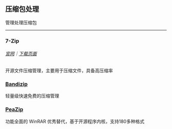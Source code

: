 ## 压缩包处理

管理处理压缩包

---

### 7-Zip 

###### [官网](http://7-zip.org/)｜[下载页面](http://7-zip.org/download.html)

开源文件压缩管理，主要用于压缩文件，具备高压缩率

### [Bandizip](http://www.bandisoft.com/bandizip/) 

轻量级快速免费的压缩管理

### [PeaZip](http://www.peazip.org/) 

功能全面的 WinRAR 优秀替代，基于开源程序内核，支持180多种格式
